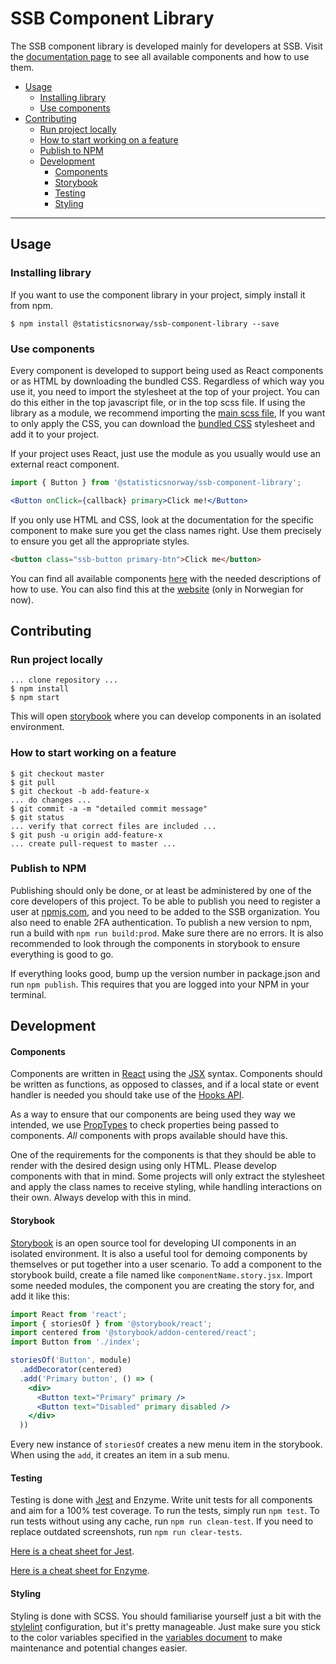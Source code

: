 # SSB Component Library
The SSB component library is developed mainly for developers at SSB.
Visit the [documentation page](https://github.com/statisticsnorway/design-system) to see all available components and how to use them.
- [Usage](#usage)
    - [Installing library](#installing-library)
    - [Use components](#use-components)
- [Contributing](#contributing)
    - [Run project locally](#run-project-locally)
    - [How to start working on a feature](#how-to-start-working-on-a-feature)
    - [Publish to NPM](#publish-to-npm)
    - [Development](#development)
        - [Components](#components)
        - [Storybook](#storybook)
        - [Testing](#testing)
        - [Styling](#styling)
----
## Usage
### Installing library
If you want to use the component library in your project, simply install it from npm.

``$ npm install @statisticsnorway/ssb-component-library --save``

### Use components
Every component is developed to support being used as React components or as HTML by downloading the bundled CSS.
Regardless of which way you use it, you need to import the stylesheet at the top of your project.
You can do this either in the top javascript file, or in the top scss file. If using the library as a module, we recommend importing the [main scss file](./src/main.scss),
If you want to only apply the CSS, you can download the [bundled CSS](./lib/bundle.css) stylesheet and add it to your project.
 
If your project uses React, just use the module as you usually would use an external react component.
```jsx harmony
import { Button } from '@statisticsnorway/ssb-component-library';

<Button onClick={callback} primary>Click me!</Button>
```

If you only use HTML and CSS, look at the documentation for the specific component to make sure you get the class names right.
Use them precisely to ensure you get all the appropriate styles. 
````html
<button class="ssb-button primary-btn">Click me</button>
````

You can find all available components [here](src/components) with the needed descriptions of how to use.
You can also find this at the [website](https://statisticsnorway.github.io/design-system/#/components) (only in Norwegian for now).

## Contributing
### Run project locally
```
... clone repository ...
$ npm install
$ npm start
```

This will open [storybook](#storybook) where you can develop components in an isolated environment. 

### How to start working on a feature
```
$ git checkout master
$ git pull
$ git checkout -b add-feature-x
... do changes ...
$ git commit -a -m "detailed commit message"
$ git status
... verify that correct files are included ...
$ git push -u origin add-feature-x
... create pull-request to master ...
```

### Publish to NPM
Publishing should only be done, or at least be administered by one of the core developers of this project.
To be able to publish you need to register a user at [npmjs.com](https://www.npmjs.com/), and you need to be added to the SSB organization.
You also need to enable 2FA authentication. 
To publish a new version to npm, run a build with ``npm run build:prod``. Make sure there are no errors.
It is also recommended to look through the components in storybook to ensure everything is good to go.

If everything looks good, bump up the version number in package.json and run ``npm publish``.
This requires that you are logged into your NPM in your terminal.

## Development

#### Components
Components are written in [React](https://reactjs.org/) using the [JSX](https://reactjs.org/docs/introducing-jsx.html) syntax.
Components should be written as functions, as opposed to classes, and if a local state or event handler is needed you should
take use of the [Hooks API](https://reactjs.org/docs/hooks-intro.html).

As a way to ensure that our components are being used they way we intended, we use [PropTypes](https://www.npmjs.com/package/prop-types)
to check properties being passed to components. _All_ components with props available should have this.

One of the requirements for the components is that they should be able to render with the desired design using only HTML.
Please develop components with that in mind. Some projects will only extract the stylesheet and apply the class names to receive styling,
while handling interactions on their own. Always develop with this in mind.

#### Storybook
[Storybook](https://storybook.js.org/) is an open source tool for developing UI components in an isolated environment.
It is also a useful tool for demoing components by themselves or put together into a user scenario.
To add a component to the storybook build, create a file named like `componentName.story.jsx`.
Import some needed modules, the component you are creating the story for, and add it like this:
```jsx harmony
import React from 'react';
import { storiesOf } from '@storybook/react';
import centered from '@storybook/addon-centered/react';
import Button from './index';

storiesOf('Button', module)
  .addDecorator(centered)
  .add('Primary button', () => (
    <div>
      <Button text="Primary" primary />
      <Button text="Disabled" primary disabled />
    </div>
  ))
```
Every new instance of `storiesOf` creates a new menu item in the storybook. When using the `add`, it creates an item in
a sub menu. 

#### Testing
Testing is done with [Jest](https://jestjs.io/en/) and Enzyme. Write unit tests for all components and aim for a 100% test coverage. 
To run the tests, simply run `npm test`. To run tests without using any cache, run `npm run clean-test`.
If you need to replace outdated screenshots, run `npm run clear-tests`.

[Here is a cheat sheet for Jest](https://github.com/sapegin/jest-cheat-sheet).

[Here is a cheat sheet for Enzyme](https://devhints.io/enzyme). 

#### Styling
Styling is done with SCSS. You should familiarise yourself just a bit with the [stylelint](./.stylelintrc) configuration,
but it's pretty manageable. Just make sure you stick to the color variables specified in the [variables document](./src/style/_variables.scss)
to make maintenance and potential changes easier. 

